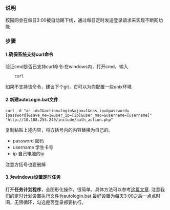 ### 说明
校园网会在每日3:00被自动踢下线，通过每日定时发送登录请求来实现不断网功能
### 步骤
#### 1.确保系统支持**curl**命令
验证cmd是否已支持curl命令:在windows内，打开cmd，输入
```python
    curl
```
如果不支持该命令，建议下个git，它可以为你配置一些unix环境

#### 2.新建autoLogin.bat文件
```shell  
curl -d "ac_id=1&action=login&ajax=1&nas_ip=&password=[password]&save_me=1&user_ip=[ip]&user_mac=&username=[username]" "http://10.108.255.249/include/auth_action.php"

```  
复制粘贴上述内容，将方括号内的内容替换为自己的。
- password 密码
- username 学生卡号
- ip 自己电脑的ip

注意方括号也要删掉

#### 3.为windows设置定时任务
打开**任务计划程序**，全图形化操作，很简单。具体方法可以参考[这篇文章](https://blog.csdn.net/qq_40463753/article/details/84976977).
注意我们的定时计划设置执行文件为autologin.bat.最好设置为每天3:00之后一点点时间，无限循环，勾选是否登录都要执行。